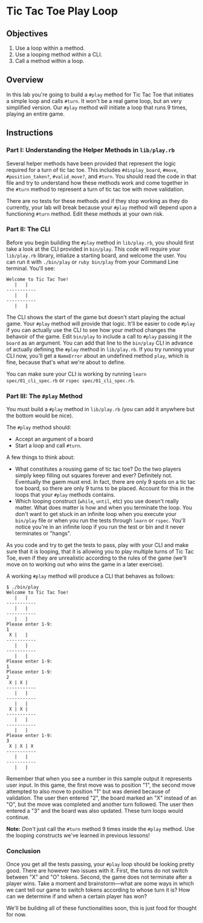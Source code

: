 # Tic Tac Toe Play Loop

## Objectives

1. Use a loop within a method.
2. Use a looping method within a CLI.
3. Call a method within a loop.

## Overview

In this lab you're going to build a `#play` method for Tic Tac Toe that initiates a simple loop and calls `#turn`. It won't be a real game loop, but an very simplified version. Our `#play` method will initiate a loop that runs 9 times, playing an entire game.

## Instructions

### Part I: Understanding the Helper Methods in `lib/play.rb`

Several helper methods have been provided that represent the logic required for a turn of tic tac toe. This includes `#display_board`, `#move`, `#position_taken?`, `#valid_move?`, and `#turn`. You should read the code in that file and try to understand how these methods work and come together in the `#turn` method to represent a turn of tic tac toe with move validation.

There are no tests for these methods and if they stop working as they do currently, your lab will break because your `#play` method will depend upon a functioning `#turn` method. Edit these methods at your own risk.

### Part II: The CLI

Before you begin building the `#play` method in `lib/play.rb`, you should first take a look at the CLI provided in `bin/play`. This code will require your `lib/play.rb` library, intialize a starting board, and welcome the user. You can run it with `./bin/play` or `ruby bin/play` from your Command Line terminal. You'll see:

```
Welcome to Tic Tac Toe!
   |   |
-----------
   |   |   
-----------
   |   |   
```

The CLI shows the start of the game but doesn't start playing the actual game. Your `#play` method will provide that logic. It'll be easier to code `#play` if you can actually use the CLI to see how your method changes the behavoir of the game. Edit `bin/play` to include a call to `#play` passing it the `board` as an argument. You can add that line to the `bin/play` CLI in advance of actually defining the `#play` method in `lib/play.rb`. If you try running your CLI now, you'll get a `NameError` about an undefined method `play`, which is fine, because that's what we're about to define.

You can make sure your CLI is working by running `learn spec/01_cli_spec.rb` or `rspec spec/01_cli_spec.rb`.

### Part III: The `#play` Method

You must build a `#play` method in `lib/play.rb` (you can add it anywhere but the bottom would be nice).

The `#play` method should:

* Accept an argument of a board
* Start a loop and call `#turn`.

A few things to think about:

* What constitutes a rousing game of tic tac toe? Do the two players simply keep filling out squares forever and ever? Definitely not. Eventually the gaem must end. In fact, there are only 9 spots on a tic tac toe board, so there are only 9 turns to be placed. Account for this in the loops that your `#play` methods contains. 
* Which looping construct (`while`, `until`, etc) you use doesn't really matter. What does matter is how and when you terminate the loop. You don't want to get stuck in an infinite loop when you execute your `bin/play` file or when you run the tests through `learn` or `rspec`. You'll notice you're in an infinite loop if you run the test or bin and it never terminates or "hangs".

As you code and try to get the tests to pass, play with your CLI and make sure that it is looping, that it is allowing you to play multiple turns of Tic Tac Toe, even if they are unrealistic according to the rules of the game (we'll move on to working out who wins the game in a later exercise). 

A working `#play` method will produce a CLI that behaves as follows:

```
$ ./bin/play
Welcome to Tic Tac Toe!
   |   |   
-----------
   |   |   
-----------
   |   |   
Please enter 1-9:
1
 X |   |   
-----------
   |   |   
-----------
   |   |   
Please enter 1-9:
1
Please enter 1-9:
2
 X | X |   
-----------
   |   |   
-----------
   |   |   
 X | X |   
-----------
   |   |   
-----------
   |   |   
Please enter 1-9:
3
 X | X | X
-----------
   |   |   
-----------
   |   |   
```

Remember that when you see a number in this sample output it represents user input. In this game, the first move was to position "1", the second move attempted to also move to position "1" but was denied because of validation. The user then entered "2", the board marked an "X" instead of an "O", but the move was completed and another turn followed. The user then entered a "3" and the board was also updated. These turn loops would continue.

**Note:** *Don't* just call the `#turn` method 9 times inside the `#play` method. Use the looping constructs we've learned in previous lessons!

### Conclusion

Once you get all the tests passing, your `#play` loop should be looking pretty good. There are however two issues with it. First, the turns do not switch between "X" and "O" tokens. Second, the game does not terminate after a player wins. Take a moment and brainstorm––what are some ways in which we cant tell our game to switch tokens according to whose turn it is? How can we determine if and when a certain player has won?

We'll be building all of these functionalities soon, this is just food for thought for now. 
